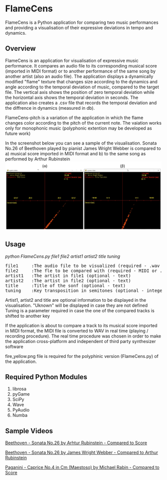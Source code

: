 # FlameCens


FlameCens is a Python application for comparing two music performances and providing a visualisation of their expressive deviations in tempo and dynamics.


## Overview
FlameCens is an application for visualisation of expressive music performance. It compares an audio file to its corresponding musical score (imported in MIDI format) or to another performance of the same song by another artist (also an audio file). The application displays a dynamically modified "flame" texture that changes size according to the dynamics and angle according to the temporal deviation of music, compared to the target file. The vertical axis shows the position of zero temporal deviation while the horizontal axis shows the temporal deviation in seconds. The application also creates a .csv file that records the temporal deviation and the diffrence in dynamics (measured in db).

FlameCens-pitch is a variation of the application in which the flame changes color according to the pitch of the current note. The vaiation works only for monophonic music (polyphonic extention may be developed as future work)

In the screenshot below you can see a sample of the visualisation. Sonata No.26 of Beethoven played by pianist James Wright Webber is compared to a) musical score imported in MIDI format and b) to the same song as performed by Arthur Rubinstein
![Screenshot](sample.png)


## Usage

*python FlameCens.py file1 file2 artist1 artist2 title tuning*
  
<pre>
file1     :The audio file to be visualized (required - .wav format )  
file2     :The fle to be compared with (required - MIDI or .wav format)  
artist1   :The artist in file1 (optional - text)  
artist2   :The artist in file2 (optional - text)  
title     :Title of the sonf (optional - text)  
tuning    :Key transposition in semitones (optional - integer)  
</pre>
  
Artist1, artist2 and title are optional information to be displayed in the visualisation. "Uknown" will be displayed in case they are not defined
Tuning is a parameter required in case the one of the compared tracks is shifted to another key

If the application is about to compare a track to its musical score imported in MIDI format, the MIDI file is converted to WAV in real time (playing / recording procedure). The real time procedure was chosen in order to make the application cross-platform and independent of third party synthesizer software

fire_yellow.png file is required for the polyphinic version (FlameCens.py) of the application.

## Required Python Modules
1)  librosa
2)  pyGame
3)  SciPy
4)  Wave
5)  PyAudio
6)  Numba

## Sample Videos

[Beethoven - Sonata No.26 by Arhtur Rubinstein - Compared to Score](https://www.youtube.com/watch?v=FawzkI_ZXLI)

[Beethoven - Sonata No.26 by James Wright Webber - Compared to Arthur Rubinstein](https://www.youtube.com/watch?v=EgUJEWsE3SI)

[Paganini - Caprice No.4 in Cm (Maestoso) by Michael Rabin - Compared to Score](https://www.youtube.com/watch?v=sF8l6LibRqM)


